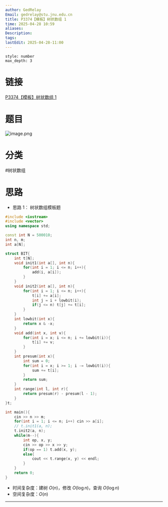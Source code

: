 ```yaml
---
author: GedRelay
Email: gedrelay@stu.jnu.edu.cn
title: P3374【模板】树状数组 1
time: 2025-04-28 10:59
aliases: 
Description: 
tags: 
lastEdit: 2025-04-28-11:00
---
```


```toc
style: number
max_depth: 3
```

# 链接
[P3374【模板】树状数组 1](https://www.luogu.com.cn/problem/P3374) 

# 题目
![image.png](https://ged-pic-bed.oss-cn-guangzhou.aliyuncs.com/img/202504281059784.png)


# 分类
#树状数组 

# 思路
- 思路 1：
树状数组模板题

```cpp
#include <iostream>
#include <vector>
using namespace std;

const int N = 500010;
int n, m;
int a[N];

struct BIT{
    int t[N];
    void init1(int a[], int n){
        for(int i = 1; i <= n; i++){
            add(i, a[i]);
        }
    }
    void init2(int a[], int n){
        for(int i = 1; i <= n; i++){
            t[i] += a[i];
            int j = i + lowbit(i);
            if(j <= n) t[j] += t[i];
        }
    }
    int lowbit(int x){
        return x & -x;
    }
    void add(int x, int v){
        for(int i = x; i <= n; i += lowbit(i)){
            t[i] += v;
        }
    }
    int presum(int x){
        int sum = 0;
        for(int i = x; i >= 1; i -= lowbit(i)){
            sum += t[i];
        }
        return sum;
    }
    int range(int l, int r){
        return presum(r) - presum(l - 1);
    }
}t;

int main(){
    cin >> n >> m;
    for(int i = 1; i <= n; i++) cin >> a[i];
    // t.init1(a, n);
    t.init2(a, n);
    while(m--){
        int op, x, y;
        cin >> op >> x >> y;
        if(op == 1) t.add(x, y);
        else{
            cout << t.range(x, y) << endl;
        }
    }
    return 0;
}
```


- 时间复杂度：建树 ${O\left( n \right)  }$，修改 ${O\left( \log n \right)  }$，查询 ${O\left( \log n \right)  }$ 
- 空间复杂度：${O\left( n \right)  }$ 


---

